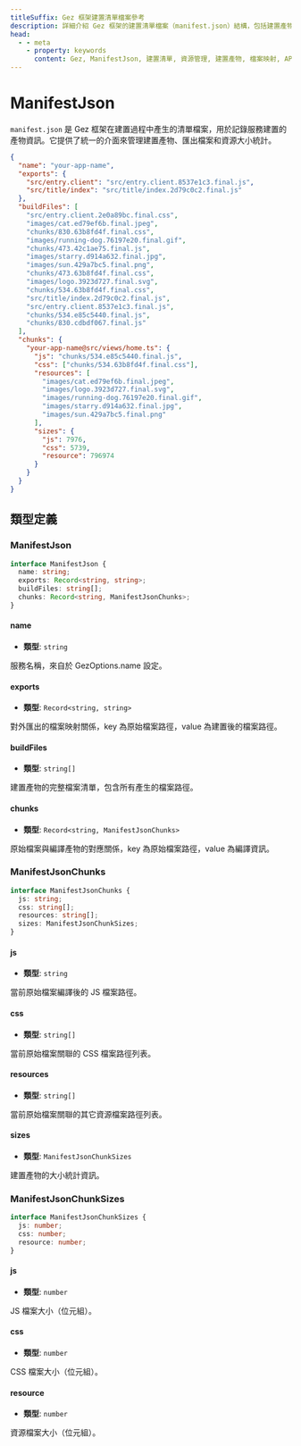 ```yaml
---
titleSuffix: Gez 框架建置清單檔案參考
description: 詳細介紹 Gez 框架的建置清單檔案（manifest.json）結構，包括建置產物管理、匯出檔案映射和資源統計功能，幫助開發者理解和使用建置系統。
head:
  - - meta
    - property: keywords
      content: Gez, ManifestJson, 建置清單, 資源管理, 建置產物, 檔案映射, API
---
```


# ManifestJson

`manifest.json` 是 Gez 框架在建置過程中產生的清單檔案，用於記錄服務建置的產物資訊。它提供了統一的介面來管理建置產物、匯出檔案和資源大小統計。

```json title="dist/client/manifest.json"
{
  "name": "your-app-name",
  "exports": {
    "src/entry.client": "src/entry.client.8537e1c3.final.js",
    "src/title/index": "src/title/index.2d79c0c2.final.js"
  },
  "buildFiles": [
    "src/entry.client.2e0a89bc.final.css",
    "images/cat.ed79ef6b.final.jpeg",
    "chunks/830.63b8fd4f.final.css",
    "images/running-dog.76197e20.final.gif",
    "chunks/473.42c1ae75.final.js",
    "images/starry.d914a632.final.jpg",
    "images/sun.429a7bc5.final.png",
    "chunks/473.63b8fd4f.final.css",
    "images/logo.3923d727.final.svg",
    "chunks/534.63b8fd4f.final.css",
    "src/title/index.2d79c0c2.final.js",
    "src/entry.client.8537e1c3.final.js",
    "chunks/534.e85c5440.final.js",
    "chunks/830.cdbdf067.final.js"
  ],
  "chunks": {
    "your-app-name@src/views/home.ts": {
      "js": "chunks/534.e85c5440.final.js",
      "css": ["chunks/534.63b8fd4f.final.css"],
      "resources": [
        "images/cat.ed79ef6b.final.jpeg",
        "images/logo.3923d727.final.svg",
        "images/running-dog.76197e20.final.gif",
        "images/starry.d914a632.final.jpg",
        "images/sun.429a7bc5.final.png"
      ],
      "sizes": {
        "js": 7976,
        "css": 5739,
        "resource": 796974
      }
    }
  }
}
```

## 類型定義
### ManifestJson

```ts
interface ManifestJson {
  name: string;
  exports: Record<string, string>;
  buildFiles: string[];
  chunks: Record<string, ManifestJsonChunks>;
}
```

#### name

- **類型**: `string`

服務名稱，來自於 GezOptions.name 設定。

#### exports

- **類型**: `Record<string, string>`

對外匯出的檔案映射關係，key 為原始檔案路徑，value 為建置後的檔案路徑。

#### buildFiles

- **類型**: `string[]`

建置產物的完整檔案清單，包含所有產生的檔案路徑。

#### chunks

- **類型**: `Record<string, ManifestJsonChunks>`

原始檔案與編譯產物的對應關係，key 為原始檔案路徑，value 為編譯資訊。

### ManifestJsonChunks

```ts
interface ManifestJsonChunks {
  js: string;
  css: string[];
  resources: string[];
  sizes: ManifestJsonChunkSizes;
}
```

#### js

- **類型**: `string`

當前原始檔案編譯後的 JS 檔案路徑。

#### css

- **類型**: `string[]`

當前原始檔案關聯的 CSS 檔案路徑列表。

#### resources

- **類型**: `string[]`

當前原始檔案關聯的其它資源檔案路徑列表。

#### sizes

- **類型**: `ManifestJsonChunkSizes`

建置產物的大小統計資訊。

### ManifestJsonChunkSizes

```ts
interface ManifestJsonChunkSizes {
  js: number;
  css: number;
  resource: number;
}
```

#### js

- **類型**: `number`

JS 檔案大小（位元組）。

#### css

- **類型**: `number`

CSS 檔案大小（位元組）。

#### resource

- **類型**: `number`

資源檔案大小（位元組）。